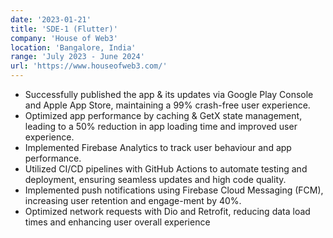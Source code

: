 ```yaml
---
date: '2023-01-21'
title: 'SDE-1 (Flutter)'
company: 'House of Web3'
location: 'Bangalore, India'
range: 'July 2023 - June 2024'
url: 'https://www.houseofweb3.com/'
---
```


-  Successfully published the app & its updates via Google Play Console and Apple App Store, maintaining a 99% crash-free user experience.
- Optimized app performance by caching & GetX state management, leading to a 50% reduction in app loading time and improved user experience.
- Implemented Firebase Analytics to track user behaviour and app performance.
- Utilized CI/CD pipelines with GitHub Actions to automate testing and deployment, ensuring seamless updates and high code quality.
- Implemented push notifications using Firebase Cloud Messaging (FCM), increasing user retention and engage-ment by 40%.
- Optimized network requests with Dio and Retrofit, reducing data load times and enhancing user overall experience

